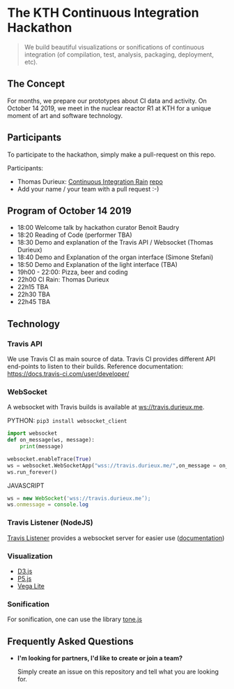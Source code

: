 # The KTH Continuous Integration Hackathon

> We build beautiful visualizations or sonifications of continuous integration (of compilation, test, analysis, packaging, deployment, etc). 

## The Concept

For months, we prepare our prototypes about CI data and activity. On October 14 2019, we meet in the nuclear reactor R1 at KTH for a unique moment of art and software technology.

## Participants

To participate to the hackathon, simply make a pull-request on this repo.

Participants:

* Thomas Durieux: [Continuous Integration Rain](https://travis.durieux.me/rain.html) [repo](https://travis-ci.com/tdurieux/travis-listener/)
* Add your name / your team with a pull request :-)

## Program of October 14 2019

* 18:00 Welcome talk by hackathon curator Benoit Baudry
* 18:20 Reading of Code (performer TBA)
* 18:30 Demo and explanation of the Travis API / Websocket (Thomas Durieux)
* 18:40 Demo and Explanation of the organ interface (Simone Stefani)
* 18:50 Demo and Explanation of the light interface (TBA)
* 19h00 - 22:00: Pizza, beer and coding
* 22h00 CI Rain: Thomas Durieux
* 22h15 TBA
* 22h30 TBA
* 22h45 TBA


## Technology

### Travis API

We use Travis CI as main source  of data. Travis CI provides different API end-points to  listen to their builds. Reference documentation: <https://docs.travis-ci.com/user/developer/>

### WebSocket

A websocket with Travis builds is available at <ws://travis.durieux.me>. 

PYTHON: `pip3 install websocket_client`

```python
import websocket
def on_message(ws, message):
    print(message)

websocket.enableTrace(True)
ws = websocket.WebSocketApp("wss://travis.durieux.me/",on_message = on_message)
ws.run_forever()
```

JAVASCRIPT

```js
ws = new WebSocket('wss://travis.durieux.me’);
ws.onmessage = console.log
```

### Travis Listener (NodeJS)

[Travis Listener](https://github.com/tdurieux/travis-listener) provides a websocket server for easier use ([documentation](https://durieux.me/projects/travis_listener.html))


### Visualization

* [D3.js](https://d3js.org/)
* [P5.js](https://p5js.org/)
* [Vega Lite](https://vega.github.io/vega-lite/)

### Sonification

For sonification, one can use the library [tone.js](https://tonejs.github.io/)

## Frequently Asked Questions

- **I'm looking for partners, I'd like to create or join a team?**

    Simply create an issue on this repository and tell what you are looking for.


